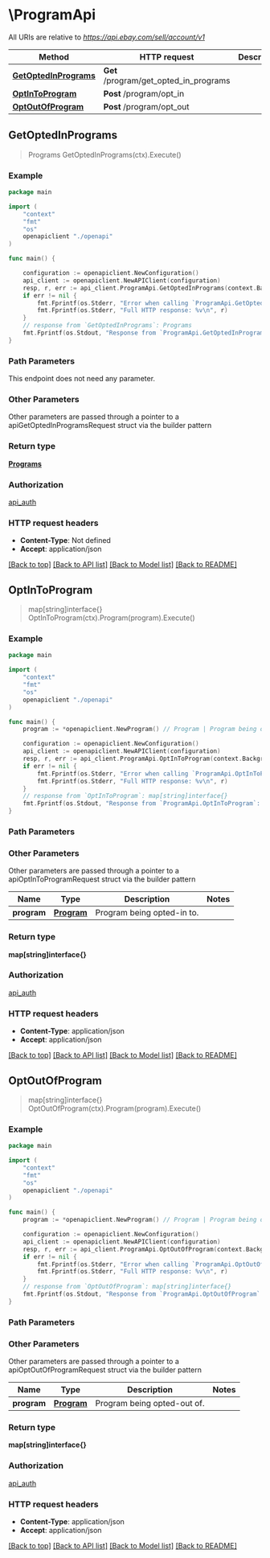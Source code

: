 # \ProgramApi

All URIs are relative to *https://api.ebay.com/sell/account/v1*

Method | HTTP request | Description
------------- | ------------- | -------------
[**GetOptedInPrograms**](ProgramApi.md#GetOptedInPrograms) | **Get** /program/get_opted_in_programs | 
[**OptInToProgram**](ProgramApi.md#OptInToProgram) | **Post** /program/opt_in | 
[**OptOutOfProgram**](ProgramApi.md#OptOutOfProgram) | **Post** /program/opt_out | 



## GetOptedInPrograms

> Programs GetOptedInPrograms(ctx).Execute()





### Example

```go
package main

import (
    "context"
    "fmt"
    "os"
    openapiclient "./openapi"
)

func main() {

    configuration := openapiclient.NewConfiguration()
    api_client := openapiclient.NewAPIClient(configuration)
    resp, r, err := api_client.ProgramApi.GetOptedInPrograms(context.Background()).Execute()
    if err != nil {
        fmt.Fprintf(os.Stderr, "Error when calling `ProgramApi.GetOptedInPrograms``: %v\n", err)
        fmt.Fprintf(os.Stderr, "Full HTTP response: %v\n", r)
    }
    // response from `GetOptedInPrograms`: Programs
    fmt.Fprintf(os.Stdout, "Response from `ProgramApi.GetOptedInPrograms`: %v\n", resp)
}
```

### Path Parameters

This endpoint does not need any parameter.

### Other Parameters

Other parameters are passed through a pointer to a apiGetOptedInProgramsRequest struct via the builder pattern


### Return type

[**Programs**](Programs.md)

### Authorization

[api_auth](../README.md#api_auth)

### HTTP request headers

- **Content-Type**: Not defined
- **Accept**: application/json

[[Back to top]](#) [[Back to API list]](../README.md#documentation-for-api-endpoints)
[[Back to Model list]](../README.md#documentation-for-models)
[[Back to README]](../README.md)


## OptInToProgram

> map[string]interface{} OptInToProgram(ctx).Program(program).Execute()





### Example

```go
package main

import (
    "context"
    "fmt"
    "os"
    openapiclient "./openapi"
)

func main() {
    program := *openapiclient.NewProgram() // Program | Program being opted-in to.

    configuration := openapiclient.NewConfiguration()
    api_client := openapiclient.NewAPIClient(configuration)
    resp, r, err := api_client.ProgramApi.OptInToProgram(context.Background()).Program(program).Execute()
    if err != nil {
        fmt.Fprintf(os.Stderr, "Error when calling `ProgramApi.OptInToProgram``: %v\n", err)
        fmt.Fprintf(os.Stderr, "Full HTTP response: %v\n", r)
    }
    // response from `OptInToProgram`: map[string]interface{}
    fmt.Fprintf(os.Stdout, "Response from `ProgramApi.OptInToProgram`: %v\n", resp)
}
```

### Path Parameters



### Other Parameters

Other parameters are passed through a pointer to a apiOptInToProgramRequest struct via the builder pattern


Name | Type | Description  | Notes
------------- | ------------- | ------------- | -------------
 **program** | [**Program**](Program.md) | Program being opted-in to. | 

### Return type

**map[string]interface{}**

### Authorization

[api_auth](../README.md#api_auth)

### HTTP request headers

- **Content-Type**: application/json
- **Accept**: application/json

[[Back to top]](#) [[Back to API list]](../README.md#documentation-for-api-endpoints)
[[Back to Model list]](../README.md#documentation-for-models)
[[Back to README]](../README.md)


## OptOutOfProgram

> map[string]interface{} OptOutOfProgram(ctx).Program(program).Execute()





### Example

```go
package main

import (
    "context"
    "fmt"
    "os"
    openapiclient "./openapi"
)

func main() {
    program := *openapiclient.NewProgram() // Program | Program being opted-out of.

    configuration := openapiclient.NewConfiguration()
    api_client := openapiclient.NewAPIClient(configuration)
    resp, r, err := api_client.ProgramApi.OptOutOfProgram(context.Background()).Program(program).Execute()
    if err != nil {
        fmt.Fprintf(os.Stderr, "Error when calling `ProgramApi.OptOutOfProgram``: %v\n", err)
        fmt.Fprintf(os.Stderr, "Full HTTP response: %v\n", r)
    }
    // response from `OptOutOfProgram`: map[string]interface{}
    fmt.Fprintf(os.Stdout, "Response from `ProgramApi.OptOutOfProgram`: %v\n", resp)
}
```

### Path Parameters



### Other Parameters

Other parameters are passed through a pointer to a apiOptOutOfProgramRequest struct via the builder pattern


Name | Type | Description  | Notes
------------- | ------------- | ------------- | -------------
 **program** | [**Program**](Program.md) | Program being opted-out of. | 

### Return type

**map[string]interface{}**

### Authorization

[api_auth](../README.md#api_auth)

### HTTP request headers

- **Content-Type**: application/json
- **Accept**: application/json

[[Back to top]](#) [[Back to API list]](../README.md#documentation-for-api-endpoints)
[[Back to Model list]](../README.md#documentation-for-models)
[[Back to README]](../README.md)


